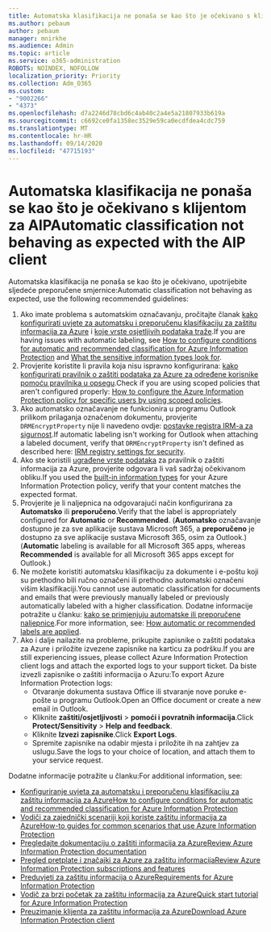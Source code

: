 ```yaml
---
title: Automatska klasifikacija ne ponaša se kao što je očekivano s klijentom za AIP
ms.author: pebaum
author: pebaum
manager: mnirkhe
ms.audience: Admin
ms.topic: article
ms.service: o365-administration
ROBOTS: NOINDEX, NOFOLLOW
localization_priority: Priority
ms.collection: Adm_O365
ms.custom:
- "9002266"
- "4373"
ms.openlocfilehash: d7a2246d78cbd6c4ab40c2a4e5a21807933b619a
ms.sourcegitcommit: c6692ce0fa1358ec3529e59ca0ecdfdea4cdc759
ms.translationtype: MT
ms.contentlocale: hr-HR
ms.lasthandoff: 09/14/2020
ms.locfileid: "47715193"
---
```

# <a name="automatic-classification-not-behaving-as-expected-with-the-aip-client"></a><span data-ttu-id="fe10a-102">Automatska klasifikacija ne ponaša se kao što je očekivano s klijentom za AIP</span><span class="sxs-lookup"><span data-stu-id="fe10a-102">Automatic classification not behaving as expected with the AIP client</span></span>

<span data-ttu-id="fe10a-103">Automatska klasifikacija ne ponaša se kao što je očekivano, upotrijebite sljedeće preporučene smjernice:</span><span class="sxs-lookup"><span data-stu-id="fe10a-103">Automatic classification not behaving as expected, use the following recommended guidelines:</span></span>

1. <span data-ttu-id="fe10a-104">Ako imate problema s automatskim označavanju, pročitajte članak [kako konfigurirati uvjete za automatsku i preporučenu klasifikaciju za zaštitu informacija za Azure](https://docs.microsoft.com/azure/information-protection/configure-policy-classification) i [koje vrste osjetljivih podataka traže](https://docs.microsoft.com/microsoft-365/compliance/sensitive-information-type-entity-definitions).</span><span class="sxs-lookup"><span data-stu-id="fe10a-104">If you are having issues with automatic labeling, see [How to configure conditions for automatic and recommended classification for Azure Information Protection](https://docs.microsoft.com/azure/information-protection/configure-policy-classification) and [What the sensitive information types look for](https://docs.microsoft.com/microsoft-365/compliance/sensitive-information-type-entity-definitions).</span></span>
2. <span data-ttu-id="fe10a-105">Provjerite koristite li pravila koja nisu ispravno konfigurirana: [kako konfigurirati pravilnik o zaštiti podataka za Azure za određene korisnike pomoću pravilnika u opsegu](https://docs.microsoft.com/azure/information-protection/configure-policy-scope).</span><span class="sxs-lookup"><span data-stu-id="fe10a-105">Check if you are using scoped policies that aren't configured properly: [How to configure the Azure Information Protection policy for specific users by using scoped policies](https://docs.microsoft.com/azure/information-protection/configure-policy-scope).</span></span>
3. <span data-ttu-id="fe10a-106">Ako automatsko označavanje ne funkcionira u programu Outlook prilikom prilaganja označenom dokumentu, provjerite `DRMEncryptProperty` nije li navedeno ovdje: [postavke registra IRM-a za sigurnost](https://docs.microsoft.com/deployoffice/security/protect-sensitive-messages-and-documents-by-using-irm-in-office#office-2016-irm-registry-key-options).</span><span class="sxs-lookup"><span data-stu-id="fe10a-106">If automatic labeling isn't working for Outlook when attaching a labeled document, verify that `DRMEncryptProperty` isn't defined as described here: [IRM registry settings for security](https://docs.microsoft.com/deployoffice/security/protect-sensitive-messages-and-documents-by-using-irm-in-office#office-2016-irm-registry-key-options).</span></span>
4. <span data-ttu-id="fe10a-107">Ako ste koristili [ugrađene vrste podataka](https://support.office.com/article/What-the-sensitive-information-types-look-for-fd505979-76be-4d9f-b459-abef3fc9e86b) za pravilnik o zaštiti informacija za Azure, provjerite odgovara li vaš sadržaj očekivanom obliku.</span><span class="sxs-lookup"><span data-stu-id="fe10a-107">If you used the [built-in information types](https://support.office.com/article/What-the-sensitive-information-types-look-for-fd505979-76be-4d9f-b459-abef3fc9e86b) for your Azure Information Protection policy, verify that your content matches the expected format.</span></span>
5. <span data-ttu-id="fe10a-108">Provjerite je li naljepnica na odgovarajući način konfigurirana za **Automatsko** ili **preporučeno**.</span><span class="sxs-lookup"><span data-stu-id="fe10a-108">Verify that the label is appropriately configured for **Automatic** or **Recommended**.</span></span> <span data-ttu-id="fe10a-109">(**Automatsko** označavanje dostupno je za sve aplikacije sustava Microsoft 365, a **preporučeno** je dostupno za sve aplikacije sustava Microsoft 365, osim za Outlook.)</span><span class="sxs-lookup"><span data-stu-id="fe10a-109">(**Automatic** labeling is available for all Microsoft 365 apps, whereas **Recommended** is available for all Microsoft 365 apps except for Outlook.)</span></span>
6. <span data-ttu-id="fe10a-110">Ne možete koristiti automatsku klasifikaciju za dokumente i e-poštu koji su prethodno bili ručno označeni ili prethodno automatski označeni višim klasifikaciji.</span><span class="sxs-lookup"><span data-stu-id="fe10a-110">You cannot use automatic classification for documents and emails that were previously manually labeled or previously automatically labeled with a higher classification.</span></span>  <span data-ttu-id="fe10a-111">Dodatne informacije potražite u članku: [kako se primjenjuju automatske ili preporučene naljepnice](https://docs.microsoft.com/azure/information-protection/configure-policy-classification#how-automatic-or-recommended-labels-are-applied).</span><span class="sxs-lookup"><span data-stu-id="fe10a-111">For more information, see: [How automatic or recommended labels are applied](https://docs.microsoft.com/azure/information-protection/configure-policy-classification#how-automatic-or-recommended-labels-are-applied).</span></span>
7. <span data-ttu-id="fe10a-112">Ako i dalje nailazite na probleme, prikupite zapisnike o zaštiti podataka za Azure i priložite izvezene zapisnike na karticu za podršku.</span><span class="sxs-lookup"><span data-stu-id="fe10a-112">If you are still experiencing issues, please collect Azure Information Protection client logs and attach the exported logs to your support ticket.</span></span> <span data-ttu-id="fe10a-113">Da biste izvezli zapisnike o zaštiti informacija o Azuru:</span><span class="sxs-lookup"><span data-stu-id="fe10a-113">To export Azure Information Protection logs:</span></span>
    - <span data-ttu-id="fe10a-114">Otvaranje dokumenta sustava Office ili stvaranje nove poruke e-pošte u programu Outlook.</span><span class="sxs-lookup"><span data-stu-id="fe10a-114">Open an Office document or create a new email in Outlook.</span></span>
    - <span data-ttu-id="fe10a-115">Kliknite **zaštiti/osjetljivosti**  >  **pomoći i povratnih informacija**.</span><span class="sxs-lookup"><span data-stu-id="fe10a-115">Click **Protect/Sensitivity** > **Help and feedback**.</span></span>
    - <span data-ttu-id="fe10a-116">Kliknite **Izvezi zapisnike**.</span><span class="sxs-lookup"><span data-stu-id="fe10a-116">Click **Export Logs**.</span></span>
    - <span data-ttu-id="fe10a-117">Spremite zapisnike na odabir mjesta i priložite ih na zahtjev za uslugu.</span><span class="sxs-lookup"><span data-stu-id="fe10a-117">Save the logs to your choice of location, and attach them to your service request.</span></span>

<span data-ttu-id="fe10a-118">Dodatne informacije potražite u članku:</span><span class="sxs-lookup"><span data-stu-id="fe10a-118">For additional information, see:</span></span>

- [<span data-ttu-id="fe10a-119">Konfiguriranje uvjeta za automatsku i preporučenu klasifikaciju za zaštitu informacija za Azure</span><span class="sxs-lookup"><span data-stu-id="fe10a-119">How to configure conditions for automatic and recommended classification for Azure Information Protection</span></span>](https://docs.microsoft.com/azure/information-protection/configure-policy-classification)
- [<span data-ttu-id="fe10a-120">Vodiči za zajednički scenariji koji koriste zaštitu informacija za Azure</span><span class="sxs-lookup"><span data-stu-id="fe10a-120">How-to guides for common scenarios that use Azure Information Protection</span></span>](https://docs.microsoft.com/azure/information-protection/how-to-guides)
- [<span data-ttu-id="fe10a-121">Pregledajte dokumentaciju o zaštiti informacija za Azure</span><span class="sxs-lookup"><span data-stu-id="fe10a-121">Review Azure Information Protection documentation</span></span>](https://docs.microsoft.com/azure/information-protection/what-is-information-protection)
- [<span data-ttu-id="fe10a-122">Pregled pretplate i značajki za Azure za zaštitu informacija</span><span class="sxs-lookup"><span data-stu-id="fe10a-122">Review Azure Information Protection subscriptions and features</span></span>](https://azure.microsoft.com/pricing/details/information-protection)
- [<span data-ttu-id="fe10a-123">Preduvjeti za zaštitu informacija o Azure</span><span class="sxs-lookup"><span data-stu-id="fe10a-123">Requirements for Azure Information Protection</span></span>](https://docs.microsoft.com/azure/information-protection/get-started/requirements)
- [<span data-ttu-id="fe10a-124">Vodič za brzi početak za zaštitu informacija za Azure</span><span class="sxs-lookup"><span data-stu-id="fe10a-124">Quick start tutorial for Azure Information Protection</span></span>](https://docs.microsoft.com/azure/information-protection/get-started/infoprotect-quick-start-tutorial)
- [<span data-ttu-id="fe10a-125">Preuzimanje klijenta za zaštitu informacija za Azure</span><span class="sxs-lookup"><span data-stu-id="fe10a-125">Download Azure Information Protection client</span></span>](https://www.microsoft.com/download/details.aspx?id=53018)
